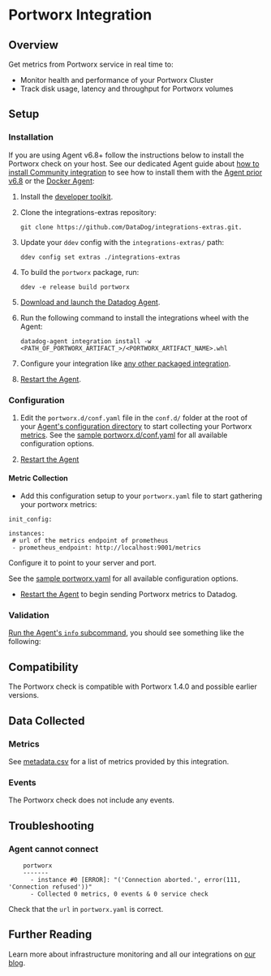 # Portworx Integration

## Overview

Get metrics from Portworx service in real time to:

- Monitor health and performance of your Portworx Cluster
- Track disk usage, latency and throughput for Portworx volumes

## Setup

### Installation

If you are using Agent v6.8+ follow the instructions below to install the Portworx check on your host. See our dedicated Agent guide about [how to install Community integration][1] to see how to install them with the [Agent prior v6.8][2] or the [Docker Agent][3]:

1. Install the [developer toolkit][4].
2. Clone the integrations-extras repository:

    ```
    git clone https://github.com/DataDog/integrations-extras.git.
    ```

3. Update your `ddev` config with the `integrations-extras/` path:

    ```
    ddev config set extras ./integrations-extras
    ```

4. To build the `portworx` package, run:

    ```
    ddev -e release build portworx
    ```

5. [Download and launch the Datadog Agent][5].
6. Run the following command to install the integrations wheel with the Agent:

    ```
    datadog-agent integration install -w <PATH_OF_PORTWORX_ARTIFACT_>/<PORTWORX_ARTIFACT_NAME>.whl
    ```

7. Configure your integration like [any other packaged integration][6].
8. [Restart the Agent][7].

### Configuration

1. Edit the `portworx.d/conf.yaml` file in the `conf.d/` folder at the root of your [Agent's configuration directory][8] to start collecting your Portworx [metrics](#metric-collection).
  See the [sample portworx.d/conf.yaml][9] for all available configuration options.

2. [Restart the Agent][10]

#### Metric Collection

- Add this configuration setup to your `portworx.yaml` file to start gathering your portworx metrics:

```
init_config:

instances:
 # url of the metrics endpoint of prometheus
 - prometheus_endpoint: http://localhost:9001/metrics
```

Configure it to point to your server and port.

See the [sample portworx.yaml][11] for all available configuration options.

* [Restart the Agent][12] to begin sending Portworx metrics to Datadog.

### Validation

[Run the Agent's `info` subcommand][13], you should see something like the following:

## Compatibility

The Portworx check is compatible with Portworx 1.4.0 and possible earlier versions.

## Data Collected

### Metrics

See [metadata.csv][14] for a list of metrics provided by this integration.

### Events

The Portworx check does not include any events.

## Troubleshooting

### Agent cannot connect

```
    portworx
    -------
      - instance #0 [ERROR]: "('Connection aborted.', error(111, 'Connection refused'))"
      - Collected 0 metrics, 0 events & 0 service check
```

Check that the `url` in `portworx.yaml` is correct.

## Further Reading

Learn more about infrastructure monitoring and all our integrations on [our blog][15].

[1]: https://docs.datadoghq.com/agent/guide/community-integrations-installation-with-docker-agent
[2]: https://docs.datadoghq.com/agent/guide/community-integrations-installation-with-docker-agent/?tab=agentpriorto68
[3]: https://docs.datadoghq.com/agent/guide/community-integrations-installation-with-docker-agent/?tab=docker
[4]: https://docs.datadoghq.com/developers/integrations/new_check_howto/#developer-toolkit
[5]: https://app.datadoghq.com/account/settings#agent
[6]: https://docs.datadoghq.com/getting_started/integrations
[7]: https://docs.datadoghq.com/agent/guide/agent-commands/?tab=agentv6#restart-the-agent
[8]: https://docs.datadoghq.com/agent/guide/agent-configuration-files/?tab=agentv6#agent-configuration-directory
[9]: https://github.com/DataDog/integrations-extras/blob/master/portworx/datadog_checks/portworx/data/conf.yaml.example
[10]: https://docs.datadoghq.com/agent/guide/agent-commands/?tab=agentv6#start-stop-and-restart-the-agent
[11]: https://github.com/DataDog/integrations-extras/blob/master/portworx/datadog_checks/portworx/data/conf.yaml.example
[12]: https://docs.datadoghq.com/agent/faq/agent-commands/#start-stop-restart-the-agent
[13]: https://docs.datadoghq.com/agent/faq/agent-status-and-information
[14]: https://github.com/DataDog/integrations-extras/blob/master/portworx/metadata.csv
[15]: https://www.datadoghq.com/blog
